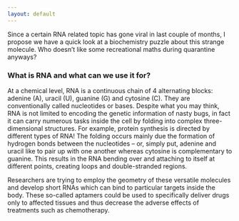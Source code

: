 ```yaml
---
layout: default
---
```

Since a certain RNA related topic has gone viral in last couple of months, I propose we have a quick look at a biochemistry puzzle about this strange molecule. Who doesn’t like some recreational maths during quarantine anyways?
### What is RNA and what can we use it for?
At a chemical level, RNA is a continuous chain of 4 alternating blocks: adenine (A), uracil (U), guanine (G) and cytosine (C). They are conventionally called nucleotides or bases. Despite what you may think, RNA is not limited to encoding the genetic information of nasty bugs, in fact it can carry numerous tasks inside the cell by folding into complex three-dimensional structures. For example, protein synthesis is directed by different types of RNA! The folding occurs mainly due the formation of hydrogen bonds between the nucleotides – or, simply put, adenine and uracil like to pair up with one another whereas cytosine is complementary to guanine. This results in the RNA bending over and attaching to itself at different points, creating loops and double-stranded regions.

Researchers are trying to employ the geometry of these versatile molecules and develop short RNAs which can bind to particular targets inside the body. These so-called aptamers could be used to specifically deliver drugs only to affected tissues and thus decrease the adverse effects of treatments such as chemotherapy.

